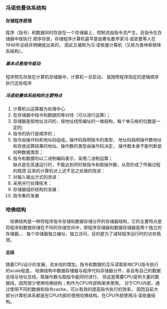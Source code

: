 ### 冯诺依曼体系结构
#### 存储程序原理
程序（指令）和数据同时存放在一个存储器上，控制流由指令流产生，且指令在存储器中按执行
顺序存放，存储程序计算机最早是由著名数学家冯·诺依曼等人在1946年总结并明确提出来的，
因此又被称为冯·诺依曼计算机（又称为普林斯顿体系结构）。 
##### 基本点是指令驱动
程序预先存放在计算机存储器中，计算机一旦启动，
就按照程序指定的逻辑顺序执行这些程序
##### 冯诺依曼体系结构的主要特点
1. 计算机以运算器为处理中心
2. 在存储器中指令和数据同等对待（可以进行运算）；
3. 存储器是按地址访问的，按地址线性编址的一维结构，每个单元格的位数是一定的;
4. 指令的执行是顺序的；
5. 指令由操作码和地址码组成。操作码指明指令的类型，
地址码指明操作数地址和存放运算结果的地址。操作数的类型由操作码决定，
操作数本身不能判断是何种数据类型；
6. 指令和数据均以二进制编码表示，采用二进制运算；   
缺点是在高速运行时，不能达到同时取指令和取操作数，从而形成了传输过程的瓶颈
后来的计算机对上述不足之处做的改进：
1. 对输入输出方式的改进：
2. 采用并行处理技术：
3. 存储器组织结构的发展：
4. 指令集的发展
### 哈佛结构
  哈佛结构是一种将程序指令存储和数据存储分开的存储器结构，它的主要特点是
将程序和数据存储在不同的存储空间中，即程序存储器和数据存储器是两个独立的存储器，、
每个存储器独立编址、独立访问，目的是为了减轻程序运行时的访存瓶颈。
#### 总结
随着CPU设计的发展，流水线的增加，指令和数据的互斥读取影响CPU指令执行的scale程度。
哈佛结构中数据存储器与程序代码存储器分开，各自有自己的数据总线与地址总线，取操作数与取指令能同时进行。
但这是需要CPU提供大量的数据线，因而很少使用哈佛结构；构作为CPU外部构架来使用。
对于CPU内部，通过使用不同的数据和指令cache，可以有效的提高指令执行的效率，
因而目前大部分计算机体系都是在CPU内部的使用哈佛结构，在CPU外部使用冯·诺依曼结构。

